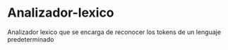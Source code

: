 # Analizador-lexico
Analizador lexico que se encarga de reconocer los tokens de un lenguaje predeterminado
